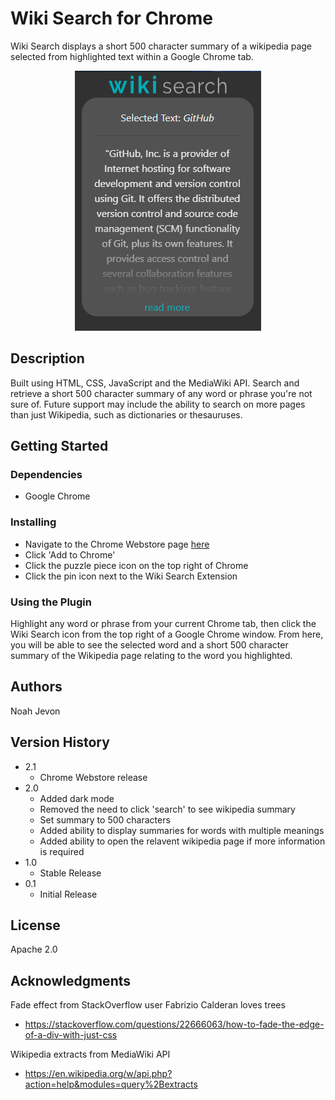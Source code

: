 # Wiki Search for Chrome

Wiki Search displays a short 500 character summary of a wikipedia page selected from highlighted text within a Google Chrome tab.

<p align="center">
  <img src="https://github.com/noahjevon/Wiki-Search/blob/master/images/description_screnshot_2.PNG">
</p>

## Description

Built using HTML, CSS, JavaScript and the MediaWiki API. Search and retrieve a short 500 character summary of any word or phrase you're not sure of. 
Future support may include the ability to search on more pages than just Wikipedia, such as dictionaries or thesauruses.


## Getting Started

### Dependencies

* Google Chrome

### Installing

* Navigate to the Chrome Webstore page [here](https://chrome.google.com/webstore/detail/wiki-search/ghjonlncpbhmempllopnklecjlmpgefl?hl=en&authuser=0)
* Click 'Add to Chrome'
* Click the puzzle piece icon on the top right of Chrome
* Click the pin icon next to the Wiki Search Extension

### Using the Plugin

Highlight any word or phrase from your current Chrome tab, then click the Wiki Search icon from the top right of a Google Chrome window. From here, you will be able to see
the selected word and a short 500 character summary of the Wikipedia page relating to the word you highlighted.

## Authors

Noah Jevon

## Version History
* 2.1
    * Chrome Webstore release 
* 2.0
    * Added dark mode
    * Removed the need to click 'search' to see wikipedia summary
    * Set summary to 500 characters
    * Added ability to display summaries for words with multiple meanings
    * Added ability to open the relavent wikipedia page if more information is required
* 1.0
    * Stable Release
* 0.1
    * Initial Release

## License

Apache 2.0

## Acknowledgments

Fade effect from StackOverflow user Fabrizio Calderan loves trees
* https://stackoverflow.com/questions/22666063/how-to-fade-the-edge-of-a-div-with-just-css

Wikipedia extracts from MediaWiki API
* https://en.wikipedia.org/w/api.php?action=help&modules=query%2Bextracts
